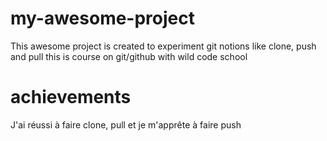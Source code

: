 # my-awesome-project
This awesome project is created to experiment git notions like clone, push and pull
this is course on git/github with wild code school

# achievements
J'ai réussi à faire clone, pull et je m'apprête à faire push